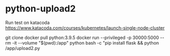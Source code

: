 # python-upload2
Run test on katacoda
https://www.katacoda.com/courses/kubernetes/launch-single-node-cluster

git clone 
docker pull python:3.9.5
docker run --privileged -p 30000:5000 --rm -it --volume "$(pwd):/app" python bash -c "pip install flask && python /app/upload2.py
